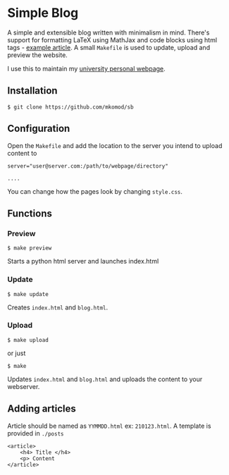 # Simple Blog

A simple and extensible blog written with minimalism in mind. There's support for formatting LaTeX using MathJax and code blocks using html tags - [example article](./posts/210123.html). A small `Makefile` is used to update, upload and preview the website.

I use this to maintain my [university personal webpage](http://wwwf.imperial.ac.uk/~mk1019/).

## Installation

```
$ git clone https://github.com/mkomod/sb
```

## Configuration

Open the `Makefile` and add the location to the server you intend to upload content to

```
server="user@server.com:/path/to/webpage/directory"

....
```

You can change how the pages look by changing `style.css`.

## Functions

### Preview

```
$ make preview
```

Starts a python html server and launches index.html

### Update

```
$ make update
```

Creates `index.html` and `blog.html`.


### Upload

```
$ make upload
```

or just

```
$ make
```

Updates `index.html` and `blog.html` and uploads the content to your webserver.


## Adding articles

Article should be named as `YYMMDD.html` ex: `210123.html`. A template is provided in `./posts`

```
<article>
    <h4> Title </h4>
    <p> Content
</article>
```


